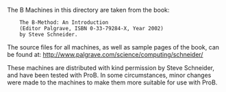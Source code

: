 The B Machines in this directory are taken from the book:
```
    The B-Method: An Introduction
    (Editor Palgrave, ISBN 0-33-79284-X, Year 2002)
	by Steve Schneider.
```

The source files for all machines, as well as sample pages
of the book, can be found at:
   http://www.palgrave.com/science/computing/schneider/
    
These machines are distributed with kind permission by
Steve Schneider, and have been tested with ProB. In some
circumstances, minor changes were made to the machines to
make them more suitable for use with ProB.
    
 
